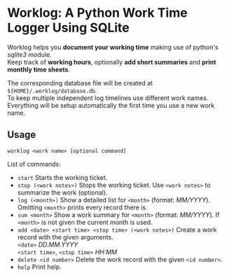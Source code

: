 # Worklog: A Python Work Time Logger Using SQLite

Worklog helps you __document your working time__ making use of python's _sqlite3_ module.  
Keep track of __working hours__, optionally __add short summaries__ and __print monthly time sheets__.

The corresponding database file will be created at `${HOME}/.worklog/database.db`.  
To keep multiple independent log timelines use different work names.  
Everything will be setup automatically the first time you use a new work name.

## Usage
`worklog <work name> [optional command]`

List of commands:
* `start` Starts the working ticket.
* `stop (<work notes>)` Stops the working ticket. Use `<work notes>` to summarize the work (optional).  
* `log (<month>)` Show a detailed list for `<month>` (format: _MM/YYYY_). Omitting `<month>` prints every record there is.  
* `sum <month>` Show a work summary for `<month>` (format: _MM/YYYY_). If `<month>` is not given the current month is used.
* `add <date> <start time> <stop time> (<work notes>)` Create a work record with the given arguments.  
`<date>` _DD.MM.YYYY_  
`<start time>`, `<stop time>` _HH:MM_
* `delete <id number>` Delete the work record with the given `<id number>`.
* `help` Print help.
